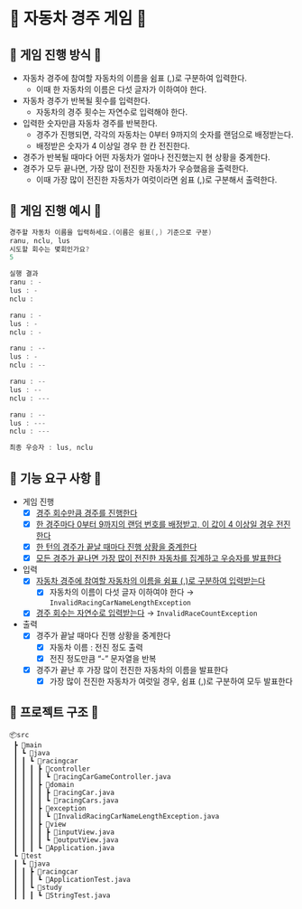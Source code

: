 # 🚗 자동차 경주 게임 🚗

## 🚨 게임 진행 방식 🚨

- 자동차 경주에 참여할 자동차의 이름을 쉼표 (,)로 구분하여 입력한다.
    - 이때 한 자동차의 이름은 다섯 글자가 이하여야 한다.
- 자동차 경주가 반복될 횟수를 입력한다.
    - 자동차의 경주 횟수는 자연수로 입력해야 한다.
- 입력한 숫자만큼 자동차 경주를 반복한다.
    - 경주가 진행되면, 각각의 자동차는 0부터 9까지의 숫자를 랜덤으로 배정받는다.
    - 배정받은 숫자가 4 이상일 경우 한 칸 전진한다.
- 경주가 반복될 때마다 어떤 자동차가 얼마나 전진했는지 현 상황을 중계한다.
- 경주가 모두 끝나면, 가장 많이 전진한 자동차가 우승했음을 출력한다.
    - 이때 가장 많이 전진한 자동차가 여럿이라면 쉼표 (,)로 구분해서 출력한다.

## 🎱 게임 진행 예시 🎱

```java
경주할 자동차 이름을 입력하세요.(이름은 쉼표(,) 기준으로 구분)
ranu, nclu, lus
시도할 회수는 몇회인가요?
5

실행 결과
ranu : -
lus : -
nclu : 

ranu : -
lus : -
nclu : -

ranu : --
lus : -
nclu : --

ranu : --
lus : --
nclu : ---

ranu : --
lus : ---
nclu : ---

최종 우승자 : lus, nclu
```

## 🚀 기능 요구 사항 🚀

- 게임 진행
    - [x]  [경주 회수만큼 경주를 진행한다](https://github.com/woowacourse-precourse/java-racingcar-6/pull/762/commits/ebda297f02d627444b58aa97a63a08de6332e9a2)
    - [x]  [한 경주마다 0부터 9까지의 랜덤 번호를 배정받고, 이 값이 4 이상일 경우 전진한다](https://github.com/woowacourse-precourse/java-racingcar-6/pull/762/commits/ebda297f02d627444b58aa97a63a08de6332e9a2)
    - [x]  [한 턴의 경주가 끝날 때마다 진행 상황을 중계한다](https://github.com/woowacourse-precourse/java-racingcar-6/pull/762/commits/c1e810b282d02d239c9acdb7af4830fa808f4abb)
    - [x]  [모든 경주가 끝나면 가장 많이 전진한 자동차를 집계하고 우승자를 발표한다](https://github.com/woowacourse-precourse/java-racingcar-6/pull/762/commits/fe911f44d2acd463fa5f0ed7810a46bc0bd78c91)
- 입력
    - [x]  [자동차 경주에 참여할 자동차의 이름을 쉼표 (,)로 구분하여 입력받는다](https://github.com/woowacourse-precourse/java-racingcar-6/pull/762/commits/dc65b0b0b097a301a27969540e26e0414827be64)
        - [x]  자동차의 이름이 다섯 글자 이하여야 한다 → `InvalidRacingCarNameLengthException`
    - [x]  [경주 회수는 자연수로 입력받는다](https://github.com/woowacourse-precourse/java-racingcar-6/pull/762/commits/12e410316f13d23b0c743d9310b0492c2f80ba9a) → `InvalidRaceCountException`
- 출력
    - [x]  경주가 끝날 때마다 진행 상황을 중계한다
        - [x]  자동차 이름 : 전진 정도 출력
        - [x]  전진 정도만큼 “-” 문자열을 반복
    - [x]  경주가 끝난 후 가장 많이 전진한 자동차의 이름을 발표한다
        - [x]  가장 많이 전진한 자동차가 여럿일 경우, 쉼표 (,)로 구분하여 모두 발표한다

## 📂 프로젝트 구조 📂

```
📦src
 ┣ 📂main
 ┃ ┗ 📂java
 ┃ ┃ ┗ 📂racingcar
 ┃ ┃ ┃ ┣ 📂controller
 ┃ ┃ ┃ ┃ ┗ 📜racingCarGameController.java
 ┃ ┃ ┃ ┣ 📂domain
 ┃ ┃ ┃ ┃ ┣ 📜racingCar.java
 ┃ ┃ ┃ ┃ ┗ 📜racingCars.java
 ┃ ┃ ┃ ┣ 📂exception
 ┃ ┃ ┃ ┃ ┗ 📜InvalidRacingCarNameLengthException.java
 ┃ ┃ ┃ ┣ 📂view
 ┃ ┃ ┃ ┃ ┣ 📜inputView.java
 ┃ ┃ ┃ ┃ ┗ 📜outputView.java
 ┃ ┃ ┃ ┗ 📜Application.java
 ┗ 📂test
 ┃ ┗ 📂java
 ┃ ┃ ┣ 📂racingcar
 ┃ ┃ ┃ ┗ 📜ApplicationTest.java
 ┃ ┃ ┗ 📂study
 ┃ ┃ ┃ ┗ 📜StringTest.java
```